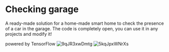 # Checking garage
A ready-made solution for a home-made smart home to check the presence of a car in the garage.
The code is completely open, you can use it in any projects and modify it!

powered by TensorFlow
![9qJR3xwDmtg](https://user-images.githubusercontent.com/60883491/138501267-9e58ad60-86c2-4faa-9efa-10da5e82c180.jpg) ![5kqJpxWNrXs](https://user-images.githubusercontent.com/60883491/138502387-a72860ab-ea83-4e3c-9e14-32c0c7fce00f.jpg)


